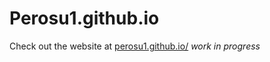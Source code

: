 # Perosu1.github.io

Check out the website at 
[perosu1.github.io/](https://perosu1.github.io/)
*work in progress*
